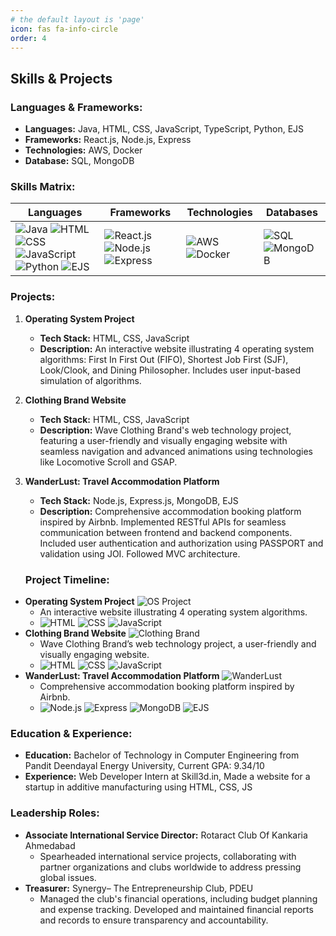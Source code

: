 ```yaml
---
# the default layout is 'page'
icon: fas fa-info-circle
order: 4
---
```


<!-- > Add Markdown syntax content to file `_tabs/about.md`{: .filepath } and it will show up on this page.
{: .prompt-tip } -->


## Skills & Projects

### Languages & Frameworks:
- **Languages:** Java, HTML, CSS, JavaScript, TypeScript, Python, EJS
- **Frameworks:** React.js, Node.js, Express
- **Technologies:** AWS, Docker
- **Database:** SQL, MongoDB

### Skills Matrix:
| Languages        | Frameworks         | Technologies     | Databases  |
|------------------|--------------------|------------------|------------|
| ![Java](./java.png) ![HTML](./html.jpeg) ![CSS](./css.png) ![JavaScript](./js.png) ![Python](./python.png) ![EJS](./ejs.png) | ![React.js](./react.png) ![Node.js](./nodejs.png) ![Express](./express.png) | ![AWS](./aws.png) ![Docker](./docker.png) | ![SQL](./mysql.png) ![MongoDB](./mongo.png) |



### Projects:
1. **Operating System Project**
   - **Tech Stack:** HTML, CSS, JavaScript
   - **Description:** An interactive website illustrating 4 operating system algorithms: First In First Out (FIFO), Shortest Job First (SJF), Look/Clook, and Dining Philosopher. Includes user input-based simulation of algorithms.

2. **Clothing Brand Website**
   - **Tech Stack:** HTML, CSS, JavaScript
   - **Description:** Wave Clothing Brand's web technology project, featuring a user-friendly and visually engaging website with seamless navigation and advanced animations using technologies like Locomotive Scroll and GSAP.

3. **WanderLust: Travel Accommodation Platform**
   - **Tech Stack:** Node.js, Express.js, MongoDB, EJS
   - **Description:** Comprehensive accommodation booking platform inspired by Airbnb. Implemented RESTful APIs for seamless communication between frontend and backend components. Included user authentication and authorization using PASSPORT and validation using JOI. Followed MVC architecture.

   ### Project Timeline:
- **Operating System Project** ![OS Project](./webpage.png)
  - An interactive website illustrating 4 operating system algorithms.
  - ![HTML](./html.png) ![CSS](./css.png) ![JavaScript](./js.png)
- **Clothing Brand Website** ![Clothing Brand](./webpage.png)
  - Wave Clothing Brand’s web technology project, a user-friendly and visually engaging website.
  - ![HTML](./html.png) ![CSS](./css.png) ![JavaScript](./js.png)
- **WanderLust: Travel Accommodation Platform** ![WanderLust](./nodejs.png)
  - Comprehensive accommodation booking platform inspired by Airbnb.
  - ![Node.js](./nodejs.png) ![Express](./express.png) ![MongoDB](./mongodb.png) ![EJS](./ejs.png)

### Education & Experience:
- **Education:** Bachelor of Technology in Computer Engineering from Pandit Deendayal Energy University, Current GPA: 9.34/10
- **Experience:** Web Developer Intern at Skill3d.in, Made a website for a startup in additive manufacturing using HTML, CSS, JS

### Leadership Roles:
- **Associate International Service Director:** Rotaract Club Of Kankaria Ahmedabad
  - Spearheaded international service projects, collaborating with partner organizations and clubs worldwide to address pressing global issues.
- **Treasurer:** Synergy– The Entrepreneurship Club, PDEU
  - Managed the club's financial operations, including budget planning and expense tracking. Developed and maintained financial reports and records to ensure transparency and accountability.
